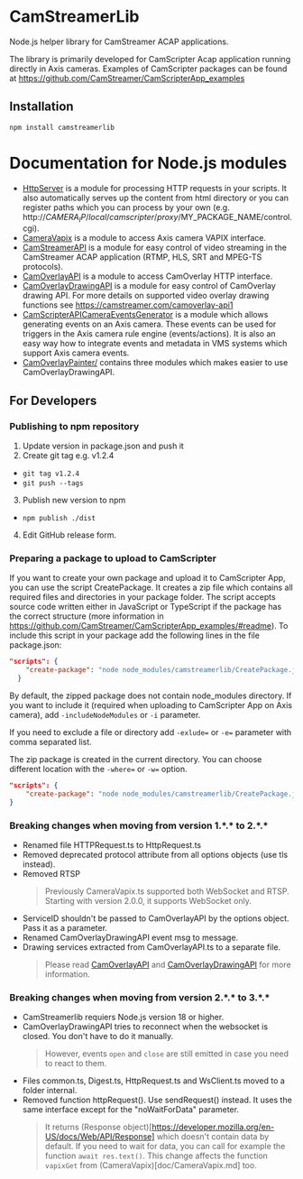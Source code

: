 # CamStreamerLib

Node.js helper library for CamStreamer ACAP applications.

The library is primarily developed for CamScripter Acap application running directly in Axis cameras.
Examples of CamScripter packages can be found at https://github.com/CamStreamer/CamScripterApp_examples

## Installation

```
npm install camstreamerlib
```

# Documentation for Node.js modules

-   [HttpServer](doc/HttpServer.md) is a module for processing HTTP requests in your scripts. It also automatically serves up the content from html directory or you can register paths which you can process by your own (e.g. http://$CAMERA_IP/local/camscripter/proxy/$MY_PACKAGE_NAME/control.cgi).
-   [CameraVapix](doc/CameraVapix.md) is a module to access Axis camera VAPIX interface.
-   [CamStreamerAPI](doc/CamStreamerAPI.md) is a module for easy control of video streaming in the CamStreamer ACAP application (RTMP, HLS, SRT and MPEG-TS protocols).
-   [CamOverlayAPI](doc/CamOverlayAPI.md) is a module to access CamOverlay HTTP interface.
-   [CamOverlayDrawingAPI](doc/CamOverlayDrawingAPI.md) is a module for easy control of CamOverlay drawing API. For more details on supported video overlay drawing functions see https://camstreamer.com/camoverlay-api1
-   [CamScripterAPICameraEventsGenerator](doc/CamScripterAPICameraEventsGenerator.md) is a module which allows generating events on an Axis camera. These events can be used for triggers in the Axis camera rule engine (events/actions). It is also an easy way how to integrate events and metadata in VMS systems which support Axis camera events.
-   [CamOverlayPainter/](doc/CamOverlayPainter.md) contains three modules which makes easier to use CamOverlayDrawingAPI.

## For Developers

### Publishing to npm repository

1. Update version in package.json and push it
2. Create git tag e.g. v1.2.4

-   `git tag v1.2.4`
-   `git push --tags`

3. Publish new version to npm

-   `npm publish ./dist`

4. Edit GitHub release form.

### Preparing a package to upload to CamScripter

If you want to create your own package and upload it to CamScripter App, you can use the script CreatePackage. It creates a zip file which contains all required files and directories in your package folder. The script accepts source code written either in JavaScript or TypeScript if the package has the correct structure (more information in https://github.com/CamStreamer/CamScripterApp_examples/#readme). To include this script in your package add the following lines in the file package.json:

```json
"scripts": {
    "create-package": "node node_modules/camstreamerlib/CreatePackage.js"
  }
```

By default, the zipped package does not contain node_modules directory. If you want to include it (required when uploading to CamScripter App on Axis camera), add `-includeNodeModules` or `-i` parameter.

If you need to exclude a file or directory add `-exlude=` or `-e=` parameter with comma separated list.

The zip package is created in the current directory. You can choose different location with the `-where=` or `-w=` option.

```json
"scripts": {
    "create-package": "node node_modules/camstreamerlib/CreatePackage.js -i -e=react"
}
```

### Breaking changes when moving from version 1.\*.\* to 2.\*.\*

-   Renamed file HTTPRequest.ts to HttpRequest.ts
-   Removed deprecated protocol attribute from all options objects (use tls instead).
-   Removed RTSP
    > Previously CameraVapix.ts supported both WebSocket and RTSP.
    > Starting with version 2.0.0, it supports WebSocket only.
-   ServiceID shouldn't be passed to CamOverlayAPI by the options object. Pass it as a parameter.
-   Renamed CamOverlayDrawingAPI event msg to message.
-   Drawing services extracted from CamOverlayAPI.ts to a separate file.
    > Please read [CamOverlayAPI](doc/CamOverlayAPI.md) and [CamOverlayDrawingAPI](doc/CamOverlayDrawingAPI.md) for more information.

### Breaking changes when moving from version 2.\*.\* to 3.\*.\*

-   CamStreamerlib requiers Node.js version 18 or higher.
-   CamOverlayDrawingAPI tries to reconnect when the websocket is closed. You don't have to do it manually.
    > However, events `open` and `close` are still emitted in case you need to react to them.
-   Files common.ts, Digest.ts, HttpRequest.ts and WsClient.ts moved to a folder internal.
-   Removed function httpRequest(). Use sendRequest() instead. It uses the same interface except for the "noWaitForData" parameter.
    > It returns (Response object)[https://developer.mozilla.org/en-US/docs/Web/API/Response] which doesn't contain data by default.
    > If you need to wait for data, you can call for example the function `await res.text()`.
    > This change affects the function `vapixGet` from (CameraVapix)[doc/CameraVapix.md] too.
